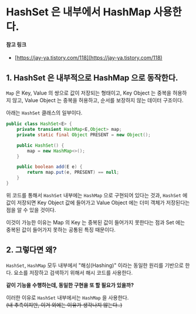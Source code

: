 # HashSet 은 내부에서 HashMap 사용한다.

#### 참고 링크

* [https://jay-ya.tistory.com/118](https://jay-ya.tistory.com/118)

## 1. HashSet 은 내부적으로 HashMap 으로 동작한다.&#x20;

`Map` 은 Key, Value 의 쌍으로 값이 저장되는 형태이고, Key Object 는 중복을 허용하지 않고, Value Object 는 중복을 허용하고, 순서를 보장하지 않는 데이터 구조이다.&#x20;

아래는 `HashSet` 클래스의 일부이다.&#x20;

```java
public class HashSet<E> {
    private transient HashMap<E,Object> map;
    private static final Object PRESENT = new Object();

    public HashSet() {
        map = new HashMap<>();
    }

    public boolean add(E e) {
        return map.put(e, PRESENT) == null;
    }
}
```

위 코드를 통해서 `HashSet` 내부에는 `HashMap` 으로 구현되어 있다는 것과, `HashSet` 에 값이 저장되면 Key Object 값에 들어가고 Value Object 에는 더미 객체가 저장된다는 점을 알 수 있을 것이다.&#x20;

이것이 가능한 이유는 Map 의 Key 는 중복된 값이 들어가지 못한다는 점과 Set 에는 중복된 값이 들어가지 못하는 공통된 특징 때문이다.&#x20;

## 2. 그렇다면 왜?&#x20;

`HashSet`, `HashMap` 모두 내부에서 "해싱(Hashing)" 이라는 동일한 원리를 기반으로 한다. 요소를 저장하고 검색하기 위해서 해시 코드를 사용한다.&#x20;

**같이 기능을 수행하는데, 동일한 구현을 또 할 필요가 있을까?**&#x20;

이러한 이유로 `HashSet` 내부에서는 `HashMap` 을 사용한다. \
~~(내 추측이지만, 이거 외에는 이유가 생각나지 않는다..)~~
